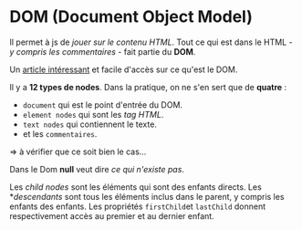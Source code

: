 DOM (Document Object Model)
=============================

Il permet à js de *jouer sur le contenu HTML*.
Tout ce qui est dans le HTML - *y compris les commentaires* - fait partie du **DOM**.

Un [article intéressant](https://css-tricks.com/dom/) et facile d'accès sur ce qu'est le DOM.

Il y a **12 types de nodes**. Dans la pratique, on ne s'en sert que de **quatre** :
- `document` qui est le point d'entrée du DOM.
- `element nodes` qui sont les *tag HTML*.
- `text nodes` qui contiennent le texte.
- et les `commentaires`. 

=> à vérifier que ce soit bien le cas...

Dans le Dom **null** veut dire *ce qui n'existe pas*.

Les *child nodes* sont les éléments qui sont des enfants directs. 
Les **descendants* sont tous les éléments inclus dans le parent, y compris les enfants des enfants.
Les propriétés `firstChild`et `lastChild` donnent respectivement accès au premier et au dernier enfant.